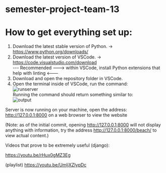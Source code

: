 # semester-project-team-13

# How to get everything set up:

1. Download the latest stable version of Python. -> https://www.python.org/downloads/
2. Download the latest version of VSCode. -> https://code.visualstudio.com/download  
    --- Recommended ---> within VSCode, install Python extensions that help with linting <---
3. Download and open the repository folder in VSCode.
4. Open the terminal inside of VSCode, run the command:  
![runserver](https://user-images.githubusercontent.com/47163056/134789149-d3c01a17-f852-45ae-af9f-1c1f574b1049.png)  
Running the command should return something similar to:  
![output](https://user-images.githubusercontent.com/47163056/134789158-436999a1-2550-4ea7-81f9-a63e1de75766.png)  

Server is now running on your machine, open the address: http://127.0.0.1:8000  on a web browser to view the website

(Note: as of the initial commit, opening http://127.0.0.1:8000 will not display anything with information,
try the address http://127.0.0.1:8000/beach/ to view actual content.)


Videos that prove to be extremely useful (django):

https://youtu.be/rHux0gMZ3Eg

(playlist) https://youtu.be/UmljXZIypDc
